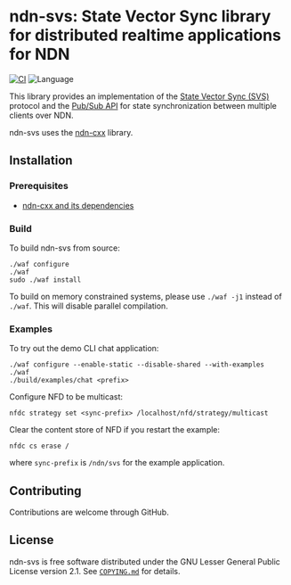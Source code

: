 # ndn-svs: State Vector Sync library for distributed realtime applications for NDN

[![CI](https://github.com/named-data/ndn-svs/actions/workflows/ci.yml/badge.svg)](https://github.com/named-data/ndn-svs/actions/workflows/ci.yml)
![Language](https://img.shields.io/badge/C%2B%2B-17-blue)

This library provides an implementation of the [State Vector Sync (SVS)](https://named-data.github.io/StateVectorSync/)
protocol and the [Pub/Sub API](https://dl.acm.org/doi/abs/10.1145/3460417.3483376) for state
synchronization between multiple clients over NDN.

ndn-svs uses the [ndn-cxx](https://github.com/named-data/ndn-cxx) library.

## Installation

### Prerequisites

* [ndn-cxx and its dependencies](https://docs.named-data.net/ndn-cxx/current/INSTALL.html)

### Build

To build ndn-svs from source:

    ./waf configure
    ./waf
    sudo ./waf install

To build on memory constrained systems, please use `./waf -j1` instead of `./waf`. This
will disable parallel compilation.

### Examples

To try out the demo CLI chat application:

    ./waf configure --enable-static --disable-shared --with-examples
    ./waf
    ./build/examples/chat <prefix>

Configure NFD to be multicast:

    nfdc strategy set <sync-prefix> /localhost/nfd/strategy/multicast

Clear the content store of NFD if you restart the example:

    nfdc cs erase /

where `sync-prefix` is `/ndn/svs` for the example application.

## Contributing

Contributions are welcome through GitHub.

## License

ndn-svs is free software distributed under the GNU Lesser General Public License version 2.1.
See [`COPYING.md`](COPYING.md) for details.
